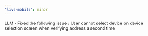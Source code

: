 ```yaml
---
"live-mobile": minor
---
```


LLM - Fixed the following issue : User cannot select device on device selection screen when verifying address a second time
